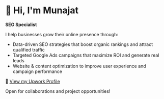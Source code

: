 # 👋 Hi, I'm Munajat

**SEO Specialist**

I help businesses grow their online presence through:

- Data-driven SEO strategies that boost organic rankings and attract qualified traffic
- Targeted Google Ads campaigns that maximize ROI and generate real leads
- Website & content optimization to improve user experience and campaign performance

📌 [View my Upwork Profile](https://www.upwork.com/freelancers/~01650fba6381529571?mp_source=share)

Open for collaborations and project opportunities!
